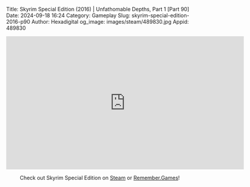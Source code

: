 Title: Skyrim Special Edition (2016) | Unfathomable Depths, Part 1 [Part 90]
Date: 2024-09-18 16:24
Category: Gameplay
Slug: skyrim-special-edition-2016-p90
Author: Hexadigital
og_image: images/steam/489830.jpg
Appid: 489830

<center><iframe src="https://www.youtube.com/embed/U4JcVLp6Cn8?feature=oembed" allow="accelerometer; autoplay; encrypted-media; gyroscope; picture-in-picture" width="640" height="360" frameborder="0"></iframe>

Check out Skyrim Special Edition on [Steam](https://store.steampowered.com/app/489830/?curator_clanid=34633900) or [Remember.Games](https://remember.games/game/164/the-elder-scrolls-v-skyrim-special-edition/)!</center>